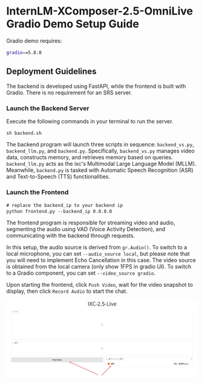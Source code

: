 # **InternLM-XComposer-2.5-OmniLive Gradio Demo Setup Guide**

Gradio demo requires:

```bash
gradio==5.8.0
```



## **Deployment Guidelines**

The backend is developed using FastAPI, while the frontend is built with Gradio. There is no requirement for an SRS server.


### **Launch the Backend Server**

Execute the following commands in your terminal to run the server. 

```shell
sh backend.sh
```

The backend program will launch three scripts in sequence: `backend_vs.py`, `backend_llm.py`, and `backend.py`. Specifically, `backend_vs.py` manages video data, constructs memory, and retrieves memory based on queries. `backend_llm.py` acts as the ixc's Multimodal Large Language Model (MLLM). Meanwhile, `backend.py` is tasked with Automatic Speech Recognition (ASR) and Text-to-Speech (TTS) functionalities.


### **Launch the Frontend**

```shell
# replace the backend_ip to your backend ip
python frontend.py --backend_ip 0.0.0.0
```

The frontend program is responsible for streaming video and audio, segmenting the audio using VAD (Voice Activity Detection), and communicating with the backend through requests.

In this setup, the audio source is derived from `gr.Audio()`. To switch to a local microphone, you can set `--audio_source local`, but please note that you will need to implement Echo Cancellation in this case. The video source is obtained from the local camera (only show 1FPS in gradio UI). To switch to a Gradio component, you can set `--video_source gradio`.

Upon starting the frontend, click `Push Video`, wait for the video snapshot to display, then click `Record Audio` to start the chat.

<p align="center">
    <img src="UI.jpg" width="1000"/>
</p>
